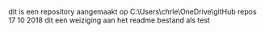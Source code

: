 dit is een repository aangemaakt op
C:\Users\chrle\OneDrive\gitHub repos
17 10 2018
dit een weiziging aan het readme bestand als test
